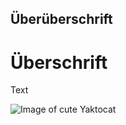 ## Überüberschrift 
# Überschrift
Text

![Image of cute Yaktocat](https://octodex.github.com/images/yaktocat.png)
